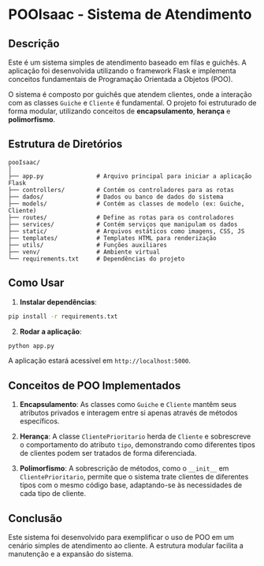 
# POOIsaac - Sistema de Atendimento

## Descrição

Este é um sistema simples de atendimento baseado em filas e guichês. A aplicação foi desenvolvida utilizando o framework Flask e implementa conceitos fundamentais de Programação Orientada a Objetos (POO).

O sistema é composto por guichês que atendem clientes, onde a interação com as classes `Guiche` e `Cliente` é fundamental. O projeto foi estruturado de forma modular, utilizando conceitos de **encapsulamento**, **herança** e **polimorfismo**.

## Estrutura de Diretórios

```plaintext
pooIsaac/
│
├── app.py               # Arquivo principal para iniciar a aplicação Flask
├── controllers/         # Contém os controladores para as rotas
├── dados/               # Dados ou banco de dados do sistema
├── models/              # Contém as classes de modelo (ex: Guiche, Cliente)
├── routes/              # Define as rotas para os controladores
├── services/            # Contém serviços que manipulam os dados
├── static/              # Arquivos estáticos como imagens, CSS, JS
├── templates/           # Templates HTML para renderização
├── utils/               # Funções auxiliares
├── venv/                # Ambiente virtual
└── requirements.txt     # Dependências do projeto
```

## Como Usar

1. **Instalar dependências**:

```bash
pip install -r requirements.txt
```

2. **Rodar a aplicação**:

```bash
python app.py
```

A aplicação estará acessível em `http://localhost:5000`.

## Conceitos de POO Implementados

1. **Encapsulamento**: As classes como `Guiche` e `Cliente` mantêm seus atributos privados e interagem entre si apenas através de métodos específicos.
   
2. **Herança**: A classe `ClientePrioritario` herda de `Cliente` e sobrescreve o comportamento do atributo `tipo`, demonstrando como diferentes tipos de clientes podem ser tratados de forma diferenciada.

3. **Polimorfismo**: A sobrescrição de métodos, como o `__init__` em `ClientePrioritario`, permite que o sistema trate clientes de diferentes tipos com o mesmo código base, adaptando-se às necessidades de cada tipo de cliente.

## Conclusão

Este sistema foi desenvolvido para exemplificar o uso de POO em um cenário simples de atendimento ao cliente. A estrutura modular facilita a manutenção e a expansão do sistema.
